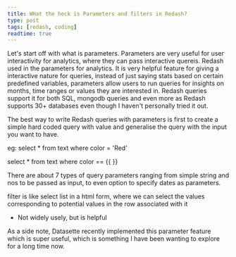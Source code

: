 ```yaml
---
title: WHat the heck is Parameters and filters in Redash?
type: post
tags: [redash, coding]
readtime: true
---
```


Let's start off with what is parameters. Parameters are very useful for user interactivity for analytics, where they can pass interactive quereis.
Redash used in the parameters for analytics.
It is very helpful feature for giving a interactive nature for queries, instead of just saying stats based on certain predefined variables,
parameters allow users to run queries for insights on months, time ranges or values they are interested in. Redash queries support it for both SQL,
mongodb queries and even more as Redash supports 30+ databases even though I haven't personally tried it out.

The best way to write Redash queries with parameters is first to create a simple hard coded query with value and generalise the query with the input you want to have.

eg: select * from text where color = 'Red'

select * from text where color == {{ }}

There are about 7 types of query parameters ranging from simple string and nos to be passed as input, to even option to specify dates as parameters.

filter is like select list in a html form, where we can select the values corresponding to potential values in the row associated with it
- Not widely usely, but is helpful


As a side note, Datasette recently implemented this parameter feature which is super useful, which is something I have been wanting to explore for a long time now.
